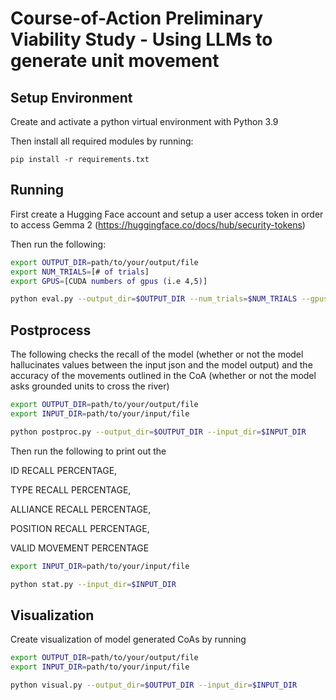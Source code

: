 # Course-of-Action Preliminary Viability Study - Using LLMs to generate unit movement

## Setup Environment

Create and activate a python virtual environment with Python 3.9

Then install all required modules by running:

```
pip install -r requirements.txt
```

## Running 

First create a Hugging Face account and setup a user access token in order to access Gemma 2 (https://huggingface.co/docs/hub/security-tokens)



Then run the following:

```bash
export OUTPUT_DIR=path/to/your/output/file
export NUM_TRIALS=[# of trials]
export GPUS=[CUDA numbers of gpus (i.e 4,5)]

python eval.py --output_dir=$OUTPUT_DIR --num_trials=$NUM_TRIALS --gpus=GPUS
```

## Postprocess

The following checks the recall of the model (whether or not the model hallucinates values between the input json and the model output) and the accuracy of the movements outlined in the CoA (whether or not the model asks grounded units to cross the river)

```bash
export OUTPUT_DIR=path/to/your/output/file
export INPUT_DIR=path/to/your/input/file

python postproc.py --output_dir=$OUTPUT_DIR --input_dir=$INPUT_DIR
```
Then run the following to print out the

ID RECALL PERCENTAGE,

TYPE RECALL PERCENTAGE,

ALLIANCE RECALL PERCENTAGE,

POSITION RECALL PERCENTAGE,

VALID MOVEMENT PERCENTAGE

```bash
export INPUT_DIR=path/to/your/input/file

python stat.py --input_dir=$INPUT_DIR
```

## Visualization

Create visualization of model generated CoAs by running

```bash
export OUTPUT_DIR=path/to/your/output/file
export INPUT_DIR=path/to/your/input/file

python visual.py --output_dir=$OUTPUT_DIR --input_dir=$INPUT_DIR
```

